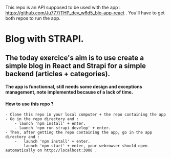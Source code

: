 This repo is an API supposed to be used with the app : https://github.com/Ju777/THP_dev_w6d5_blo-app-react .
You'll have to get both repos to run the app.

# Blog with STRAPI.

## The today exercice's aim is to use create a simple blog in React and Strapi for a simple backend (articles + categories).
#### The app is functionnal, still needs some design and exceptions management, note implemented because of a lack of time.

#### How to use this repo ?
    - Clone this repo in your local computer + the repo containing the app
    - Go in the repo directory and :
        - launch 'npm install' + enter.
        - launch 'npm run strapi develop' + enter.
    - Then, after getting the repo containing the app, go in the app directory and :
        -   launch 'npm install' + enter.
        -   launch 'npm start' + enter, your webrowser should open automatically on http://localhost:3000 .